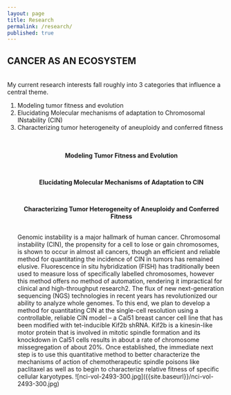 ```yaml
---
layout: page
title: Research
permalink: /research/
published: true
---
```


## CANCER AS AN ECOSYSTEM ##
<BR>
My current research interests fall roughly into 3 categories that influence a central theme.
<br>
<ol>
  <li> Modeling tumor fitness and evolution
  <li> Elucidating Molecular mechanisms of adaptation to Chromosomal INstability (CIN)
  <li> Characterizing tumor heterogeneity of aneuploidy and conferred fitness
<br><br><br>

<p style="text-align:center"><b>Modeling Tumor Fitness and Evolution</b></p>
<br>


<p style="text-align:center"><p style="text-align:center"><b>Elucidating Molecular Mechanisms of Adaptation to CIN</b><p>
<br>

<p style="text-align:center"><b>Characterizing Tumor Heterogeneity of Aneuploidy and Conferred Fitness</b><p>
<br>
  Genomic instability is a major hallmark of human cancer. Chromosomal instability (CIN), the propensity for a cell to lose or gain chromosomes, is shown to occur in almost all cancers, though an efficient and reliable method for quantitating the incidence of CIN in tumors has remained elusive. Fluorescence in situ hybridization (FISH) has traditionally been used to measure loss of specifically labelled chromosomes, however this method offers no method of automation, rendering it impractical for clinical and high-throughput research2. The flux of new next-generation sequencing (NGS) technologies in recent years has revolutionized our ability to analyze whole genomes. To this end, we plan to develop a method for quantitating CIN at the single-cell resolution using a controllable, reliable CIN model – a Cal51 breast cancer cell line that has been modified with tet-inducible Kif2b shRNA. Kif2b is a kinesin-like motor protein that is involved in mitotic spindle formation and its knockdown in Cal51 cells results in about a rate of chromosome missegregation of about 20%. Once established, the immediate next step is to use this quantitative method to better characterize the mechanisms of action of chemotherapeutic spindle poisons like paclitaxel as well as to begin to characterize relative fitness of specific cellular karyotypes. 
 ![nci-vol-2493-300.jpg]({{site.baseurl}}/nci-vol-2493-300.jpg)
